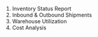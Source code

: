 1. Inventory Status Report
4. Inbound & Outbound Shipments
6. Warehouse Utilization
10. Cost Analysis